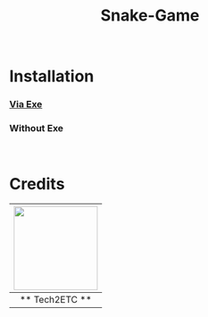 <h1 align="center"> Snake-Game </h1>
<br>


# Installation

### <a href="https://github.com/ImLasiya/Snake-Game/edit/main/README.md#install-via-exe">Via Exe</a>


### Without Exe
<br>

# Credits

| <a href="https://github.com/Imlasiya"><img src="https://telegra.ph/file/2ebee796430aae1c830ef.jpg" width="150px" height="150px" /></a> |
|:---------------------------------------------------------------------------------------------------------------------------------------: |
|       ** Tech2ETC **
